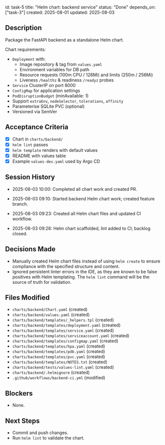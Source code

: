 id: task-5
title: "Helm chart: backend service"
status: "Done"
depends_on: ["task-3"]
created: 2025-08-01
updated: 2025-08-03

## Description

Package the FastAPI backend as a standalone Helm chart.

Chart requirements:

- `Deployment` with:
  - Image repository & tag from `values.yaml`
  - Environment variables for DB path
  - Resource requests (100m CPU / 128Mi) and limits (250m / 256Mi)
  - Liveness `/healthz` & readiness `/readyz` probes
- `Service` ClusterIP on port 8000
- `ConfigMap` for application settings
- `PodDisruptionBudget` (minAvailable: 1)
- Support `extraEnv`, `nodeSelector`, `tolerations`, `affinity`
- Parameterise SQLite PVC (optional)
- Versioned via SemVer

## Acceptance Criteria

- [x] Chart in `charts/backend/`
- [x] `helm lint` passes
- [x] `helm template` renders with default values
- [x] README with values table
- [x] Example `values-dev.yaml` used by Argo CD

## Session History

- 2025-08-03 10:00: Completed all chart work and created PR.

- 2025-08-03 09:10: Started backend Helm chart work; created feature branch.
- 2025-08-03 09:23: Created all Helm chart files and updated CI workflow.
- 2025-08-03 09:26: Helm chart scaffolded, lint added to CI; backlog closed.

## Decisions Made

- Manually created Helm chart files instead of using `helm create` to ensure compliance with the specified structure and content.
- Ignored persistent linter errors in the IDE, as they are known to be false positives with Helm templating. The `helm lint` command will be the source of truth for validation.

## Files Modified


- `charts/backend/Chart.yaml` (created)
- `charts/backend/values.yaml` (created)
- `charts/backend/templates/_helpers.tpl` (created)
- `charts/backend/templates/deployment.yaml` (created)
- `charts/backend/templates/service.yaml` (created)
- `charts/backend/templates/serviceaccount.yaml` (created)
- `charts/backend/templates/configmap.yaml` (created)
- `charts/backend/templates/hpa.yaml` (created)
- `charts/backend/templates/pdb.yaml` (created)
- `charts/backend/templates/pvc.yaml` (created)
- `charts/backend/templates/NOTES.txt` (created)
- `charts/backend/tests/values-lint.yaml` (created)
- `charts/backend/.helmignore` (created)
- `.github/workflows/backend-ci.yml` (modified)


## Blockers

- None.

## Next Steps

- Commit and push changes.
- Run `helm lint` to validate the chart.

